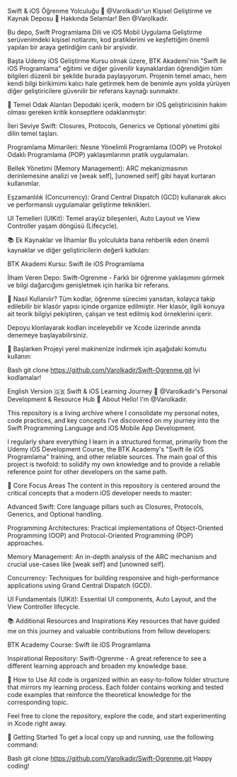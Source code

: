 Swift & iOS Öğrenme Yolculuğu 🍎 @Varolkadir'un Kişisel Geliştirme ve Kaynak Deposu
👋 Hakkında
Selamlar! Ben @Varolkadir.

Bu depo, Swift Programlama Dili ve iOS Mobil Uygulama Geliştirme serüvenimdeki kişisel notlarımı, kod pratiklerimi ve keşfettiğim önemli yapıları bir araya getirdiğim canlı bir arşividir.

Başta Udemy iOS Geliştirme Kursu olmak üzere, BTK Akademi'nin "Swift ile iOS Programlama" eğitimi ve diğer güvenilir kaynaklardan öğrendiğim tüm bilgileri düzenli bir şekilde burada paylaşıyorum. Projenin temel amacı, hem kendi bilgi birikimimi kalıcı hale getirmek hem de benimle aynı yolda yürüyen diğer geliştiricilere güvenilir bir referans kaynağı sunmaktır.

🎯 Temel Odak Alanları
Depodaki içerik, modern bir iOS geliştiricisinin hakim olması gereken kritik konseptlere odaklanmıştır:

İleri Seviye Swift: Closures, Protocols, Generics ve Optional yönetimi gibi dilin temel taşları.

Programlama Mimarileri: Nesne Yönelimli Programlama (OOP) ve Protokol Odaklı Programlama (POP) yaklaşımlarının pratik uygulamaları.

Bellek Yönetimi (Memory Management): ARC mekanizmasının derinlemesine analizi ve [weak self], [unowned self] gibi hayat kurtaran kullanımlar.

Eşzamanlılık (Concurrency): Grand Central Dispatch (GCD) kullanarak akıcı ve performanslı uygulamalar geliştirme teknikleri.

UI Temelleri (UIKit): Temel arayüz bileşenleri, Auto Layout ve View Controller yaşam döngüsü (Lifecycle).

📚 Ek Kaynaklar ve İlhamlar
Bu yolculukta bana rehberlik eden önemli kaynaklar ve diğer geliştiricilerin değerli katkıları:

BTK Akademi Kursu: Swift ile iOS Programlama

İlham Veren Depo: Swift-Ogrenme - Farklı bir öğrenme yaklaşımını görmek ve bilgi dağarcığımı genişletmek için harika bir referans.

📁 Nasıl Kullanılır?
Tüm kodlar, öğrenme sürecimi yansıtan, kolayca takip edilebilir bir klasör yapısı içinde organize edilmiştir. Her klasör, ilgili konuya ait teorik bilgiyi pekiştiren, çalışan ve test edilmiş kod örneklerini içerir.

Depoyu klonlayarak kodları inceleyebilir ve Xcode üzerinde anında denemeye başlayabilirsiniz.

🚀 Başlarken
Projeyi yerel makinenize indirmek için aşağıdaki komutu kullanın:

Bash
git clone https://github.com/Varolkadir/Swift-Ogrenme.git
İyi kodlamalar!

English Version 🇬🇧
Swift & iOS Learning Journey 🍎 @Varolkadir's Personal Development & Resource Hub
👋 About
Hello! I'm @Varolkadir.

This repository is a living archive where I consolidate my personal notes, code practices, and key concepts I've discovered on my journey into the Swift Programming Language and iOS Mobile App Development.

I regularly share everything I learn in a structured format, primarily from the Udemy iOS Development Course, the BTK Academy's "Swift ile iOS Programlama" training, and other reliable sources. The main goal of this project is twofold: to solidify my own knowledge and to provide a reliable reference point for other developers on the same path.

🎯 Core Focus Areas
The content in this repository is centered around the critical concepts that a modern iOS developer needs to master:

Advanced Swift: Core language pillars such as Closures, Protocols, Generics, and Optional handling.

Programming Architectures: Practical implementations of Object-Oriented Programming (OOP) and Protocol-Oriented Programming (POP) approaches.

Memory Management: An in-depth analysis of the ARC mechanism and crucial use-cases like [weak self] and [unowned self].

Concurrency: Techniques for building responsive and high-performance applications using Grand Central Dispatch (GCD).

UI Fundamentals (UIKit): Essential UI components, Auto Layout, and the View Controller lifecycle.

📚 Additional Resources and Inspirations
Key resources that have guided me on this journey and valuable contributions from fellow developers:

BTK Academy Course: Swift ile iOS Programlama

Inspirational Repository: Swift-Ogrenme - A great reference to see a different learning approach and broaden my knowledge base.

📁 How to Use
All code is organized within an easy-to-follow folder structure that mirrors my learning process. Each folder contains working and tested code examples that reinforce the theoretical knowledge for the corresponding topic.

Feel free to clone the repository, explore the code, and start experimenting in Xcode right away.

🚀 Getting Started
To get a local copy up and running, use the following command:

Bash
git clone https://github.com/Varolkadir/Swift-Ogrenme.git
Happy coding!
